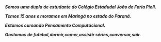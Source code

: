 <p><b><i>Somos uma dupla de estudante do Colégio Estadudal João de Faria Pioli.</p></b></i>
<p><i><b>Temos 15 anos e moramos em Maringá no estado do Paraná.</p></i></b>
<p><b><i>Estamos cursando Pensamento Computacional.</p></b></i>
<p><b><i>Gostamos de futebol,dormir,comer,assistir séries,conversar,sair.</p></b></i>
